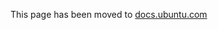 This page has been moved to [docs.ubuntu.com](https://docs.ubports.com/en/latest/appdev/geany.html)
